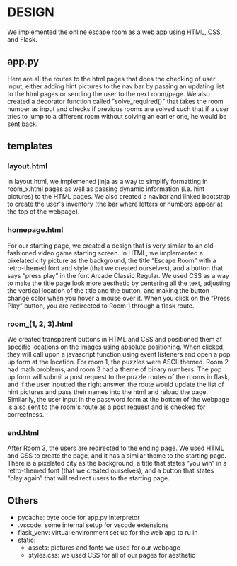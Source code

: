 # DESIGN

We implemented the online escape room as a web app using HTML, CSS, and Flask. 

## app.py

Here are all the routes to the html pages that does the checking of user input, either adding hint pictures to the nav bar by passing an updating list to the html pages or sending the user to the next room/page. 
We also created a decorator function called "solve_required()" that takes the room number as input and checks if previous rooms are solved such that if a user tries to jump to a different room without solving an earlier one, he would be sent back.

## templates

### layout.html

In layout.html, we implemened jinja as a way to simplify formatting in room_x.html pages as well as passing dynamic information (i.e. hint pictures) to the HTML pages. We also created a navbar and linked bootstrap to create the user's inventory (the bar where letters or numbers appear at the top of the webpage).

### homepage.html

For our starting page, we created a design that is very similar to an old-fashioned video game starting screen. In HTML, we implemented a pixelated city picture as the background, the title “Escape Room” with a retro-themed font and style (that we created ourselves), and a button that says “press play” in the font Arcade Classic Regular. We used CSS as a way to make the title page look more aesthetic by centering all the text, adjusting the vertical location of the title and the button, and making the button change color when you hover a mouse over it. 
When you click on the “Press Play” button, you are redirected to Room 1 through a flask route.

### room_(1, 2, 3).html

We created transparent buttons in HTML and CSS and positioned them at specific locations on the images using absolute positioning. When clicked, they will call upon a javascript function using event listeners and open a pop up form at the location. For room 1, the puzzles were ASCII themed. Room 2 had math problems, and room 3 had a theme of binary numbers. 
The pop up form will submit a post request to the puzzle routes of the rooms in flask, and if the user inputted the right answer, the route would update the list of hint pictures and pass their names into the html and reload the page.
Similarily, the user input in the password form at the bottom of the webpage is also sent to the room's route as a post request and is checked for correctness.

### end.html

After Room 3, the users are redirected to the ending page. We used HTML and CSS to create the page, and it has a similar theme to the starting page. There is a pixelated city as the background, a title that states “you win” in a retro-themed font (that we created ourselves), and a button that states “play again” that will redirect users to the starting page.

## Others
- pycache: byte code for app.py interpretor
- .vscode: some internal setup for vscode extensions
- flask_venv: virtual environment set up for the web app to ru in
- static:
    - assets: pictures and fonts we used for our webpage
    - styles.css: we used CSS for all of our pages for aesthetic